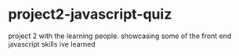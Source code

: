 # project2-javascript-quiz
project 2 with the learning people. showcasing some of the front end javascript skills ive learned
